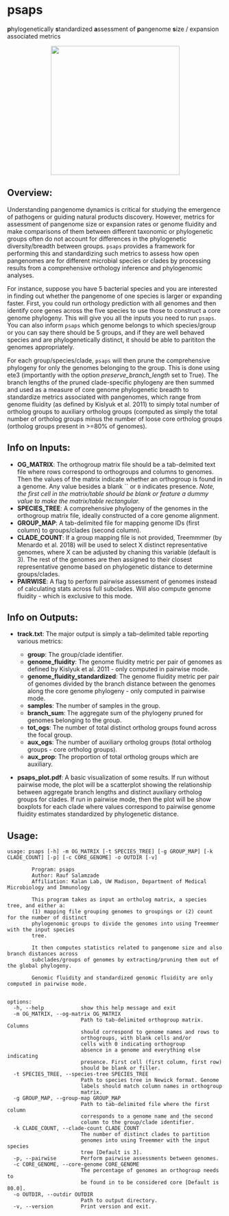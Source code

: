 # psaps
**p**hylogenetically **s**tandardized **a**ssessment of **p**angenome **s**ize / expansion associated metrics

<p align="center">
<img src="https://github.com/user-attachments/assets/0b19bb5d-e86c-41f4-82b5-e98672081d2f" width="300">
</p>

## Overview:

Understanding pangenome dynamics is critical for studying the emergence of pathogens or guiding natural products discovery. However, metrics for assessment of pangenome size or expansion rates or genome fluidity and make comparisons of them between different taxonomic or phylogenetic groups often do not account for differences in the phylogenetic diversity/breadth between groups. `psaps` provides a framework for performing this and standardizing such metrics to assess how open pangenomes are for different microbial species or clades by processing results from a comprehensive orthology inference and phylogenomic analyses.

For instance, suppose you have 5 bacterial species and you are interested in finding out whether the pangenome of one species is larger or expanding faster. First, you could run orthology prediction with all genomes and then identify core genes across the five species to use those to construct a core genome phylogeny. This will give you all the inputs you need to run `psaps`. You can also inform `psaps` which genome belongs to which species/group or you can say there should be 5 groups, and if they are well behaved species and are phylogenetically distinct, it should be able to parititon the genomes appropriately. 

For each group/species/clade, `psaps` will then prune the comprehensive phylogeny for only the genomes belonging to the group. This is done using ete3 (importantly with the option *preserve_branch_length* set to True). The branch lengths of the pruned clade-specific phylogeny are then summed and used as a measure of core genome phylogenetic breadth to standardize metrics associated with pangenomes, which range from genome fluidity (as defined by Kislyuk et al. 2011) to simply total number of ortholog groups to auxiliary ortholog groups (computed as simply the total number of ortholog groups minus the number of loose core ortholog groups (ortholog groups present in >=80% of genomes).

## Info on Inputs:

* **OG_MATRIX**: The orthogroup matrix file should be a tab-delmited text file where rows correspond to orthogroups and columns to genomes. Then the values of the matrix indicate whether an orthogroup is found in a genome. Any value besides a blank `` or `0` indicates presence. *Note, the first cell in the matrix/table should be blank or feature a dummy value to make the matrix/table rectangular.*
* **SPECIES_TREE**: A comprehensive phylogeny of the genomes in the orthogroup matrix file, ideally constructed of a core genome alignment.
* **GROUP_MAP**: A tab-delimited file for mapping genome IDs (first column) to groups/clades (second column).
* **CLADE_COUNT**: If a group mapping file is not provided, Treemmmer (by Menardo et al. 2018) will be used to select X distinct representative genomes, where X can be adjusted by chaning this variable (default is 3). The rest of the genomes are then assigned to their closest representative genome based on phylogenetic distance to determine groups/clades.
* **PAIRWISE**: A flag to perform pairwise assessment of genomes instead of calculating stats across full subclades. Will also compute genome fluidity - which is exclusive to this mode.

## Info on Outputs:

* **track.txt**: The major output is simply a tab-delimited table reporting various metrics:
   * **group**: The group/clade identifier.
   * **genome_fluidity**: The genome fluidity metric per pair of genomes as defined by Kislyuk et al. 2011 - only computed in pairwise mode.
   * **genome_fluidity_standardized**: The genome fluidity metric per pair of genomes divided by the branch distance between the genomes along the core genome phylogeny - only computed in pairwise mode.
   * **samples**: The number of samples in the group.
   * **branch_sum**: The aggregate sum of the phylogeny pruned for genomes belonging to the group. 
   * **tot_ogs**: The number of total distinct ortholog groups found across the focal group.
   * **aux_ogs**: The number of auxiliary ortholog groups (total ortholog groups - core ortholog groups). 
   * **aux_prop**: The proportion of total ortholog groups which are auxiliary. 

* **psaps_plot.pdf**: A basic visualization of some results. If run without pairwise mode, the plot will be a scatterplot showing the relationship between aggregate branch lengths and distinct auxiliary ortholog groups for clades. If run in pairwise mode, then the plot will be show boxplots for each clade where values correspond to pairwise genome fluidity estimates standardized by phylogenetic distance.  

## Usage:

```
usage: psaps [-h] -m OG_MATRIX [-t SPECIES_TREE] [-g GROUP_MAP] [-k CLADE_COUNT] [-p] [-c CORE_GENOME] -o OUTDIR [-v]

        Program: psaps
        Author: Rauf Salamzade
        Affiliation: Kalan Lab, UW Madison, Department of Medical Microbiology and Immunology

        This program takes as input an ortholog matrix, a species tree, and either a:
        (1) mapping file grouping genomes to groupings or (2) count for the number of distinct
        phylogenomic groups to divide the genomes into using Treemmer with the input species
        tree.

        It then computes statistics related to pangenome size and also branch distances across
        subclades/groups of genomes by extracting/pruning them out of the global phylogeny.

        Genomic fluidity and standardized genomic fluidity are only computed in pairwise mode.


options:
  -h, --help            show this help message and exit
  -m OG_MATRIX, --og-matrix OG_MATRIX
                        Path to tab-delimited orthogroup matrix. Columns
                        should correspond to genome names and rows to
                        orthogroups, with blank cells and/or
                        cells with 0 indicating orthogroup
                        absence in a genome and everything else indicating
                        presence. First cell (first column, first row)
                        should be blank or filler.
  -t SPECIES_TREE, --species-tree SPECIES_TREE
                        Path to species tree in Newick format. Genome
                        labels should match column names in orthogroup
                        matrix.
  -g GROUP_MAP, --group-map GROUP_MAP
                        Path to tab-delimited file where the first column
                        corresponds to a genome name and the second
                        column to the group/clade identifier.
  -k CLADE_COUNT, --clade-count CLADE_COUNT
                        The number of distinct clades to partition
                        genomes into using Treemmer with the input species
                        tree [Default is 3].
  -p, --pairwise        Perform pairwise assessments between genomes.
  -c CORE_GENOME, --core-genome CORE_GENOME
                        The percentage of genomes an orthogroup needs to
                        be found in to be considered core [Default is 80.0].
  -o OUTDIR, --outdir OUTDIR
                        Path to output directory.
  -v, --version         Print version and exit.
```
